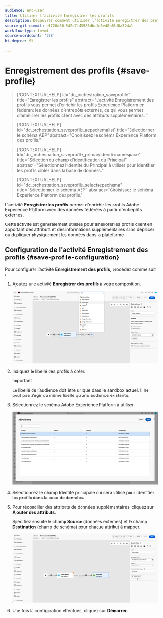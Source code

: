 ```yaml
---
audience: end-user
title: Utiliser l’activité Enregistrer les profils
description: Découvrez comment utiliser l’activité Enregistrer des profils .
source-git-commit: e1720d60f542d7f43986dbc7e6e40b83d0a524a1
workflow-type: tm+mt
source-wordcount: '238'
ht-degree: 9%

---
```


# Enregistrement des profils {#save-profile}

>[!CONTEXTUALHELP]
>id="dc_orchestration_saveprofile"
>title="Enregistrer les profils"
>abstract="L’activité Enregistrement des profils vous permet d’enrichir les profils Experience Platform en fédérant les données d’entrepôts externes, ce qui vous permet d’améliorer les profils client avec des attributs supplémentaires. "

>[!CONTEXTUALHELP]
>id="dc_orchestration_saveprofile_aepschemalist"
>title="Sélectionner le schéma AEP"
>abstract="Choisissez le schéma Experience Platform des profils."

>[!CONTEXTUALHELP]
>id="dc_orchestration_saveprofile_primaryidentitynamespace"
>title="Sélection du champ d’identification du Principal"
>abstract="Sélectionnez l’identité du Principal à utiliser pour identifier les profils ciblés dans la base de données."

>[!CONTEXTUALHELP]
>id="dc_orchestration_saveprofile_selectaepschema"
>title="Sélectionner le schéma AEP"
>abstract="Choisissez le schéma Experience Platform des profils."

L&#39;activité **Enregistrer les profils** permet d&#39;enrichir les profils Adobe Experience Platform avec des données fédérées à partir d&#39;entrepôts externes.

Cette activité est généralement utilisée pour améliorer les profils client en apportant des attributs et des informations supplémentaires sans déplacer ou dupliquer physiquement les données dans la plateforme

## Configuration de l&#39;activité Enregistrement des profils {#save-profile-configuration}

Pour configurer l’activité **Enregistrement des profils**, procédez comme suit :

1. Ajoutez une activité **Enregistrer des profils** à votre composition.

   ![](../assets/save-profile.png)

1. Indiquez le libellé des profils à créer.

   >[!IMPORTANT]
   >
   >Le libellé de l’audience doit être unique dans le sandbox actuel. Il ne peut pas s’agir du même libellé qu’une audience existante.

1. Sélectionnez le schéma Adobe Experience Platform à utiliser.

   ![](../assets/save-profile-2.png)

1. Sélectionnez le champ Identité principale qui sera utilisé pour identifier les profils dans la base de données.

1. Pour réconcilier des attributs de données supplémentaires, cliquez sur **Ajouter des attributs**.

   Spécifiez ensuite le champ **Source** (données externes) et le champ **Destination** (champ de schéma) pour chaque attribut à mapper.

   ![](../assets/save-profile-3.png)

1. Une fois la configuration effectuée, cliquez sur **Démarrer**.
